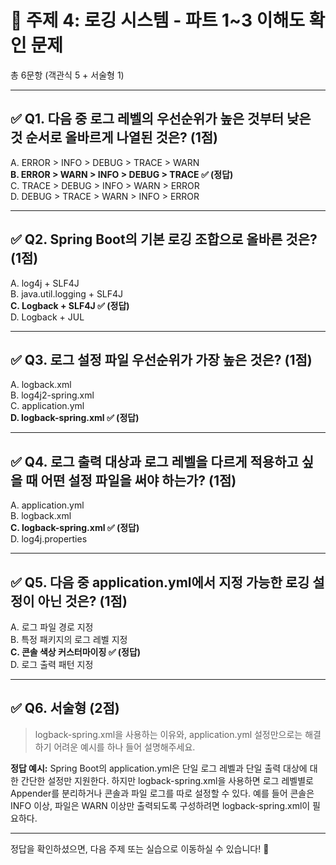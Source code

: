 # 🧠 주제 4: 로깅 시스템 - 파트 1~3 이해도 확인 문제

총 6문항 (객관식 5 + 서술형 1)

---

## ✅ Q1. 다음 중 로그 레벨의 우선순위가 **높은 것부터 낮은 것** 순서로 올바르게 나열된 것은? (1점)

A. ERROR > INFO > DEBUG > TRACE > WARN  
**B. ERROR > WARN > INFO > DEBUG > TRACE ✅ (정답)**  
C. TRACE > DEBUG > INFO > WARN > ERROR  
D. DEBUG > TRACE > WARN > INFO > ERROR

---

## ✅ Q2. Spring Boot의 기본 로깅 조합으로 올바른 것은? (1점)

A. log4j + SLF4J  
B. java.util.logging + SLF4J  
**C. Logback + SLF4J ✅ (정답)**  
D. Logback + JUL

---

## ✅ Q3. 로그 설정 파일 우선순위가 가장 높은 것은? (1점)

A. logback.xml  
B. log4j2-spring.xml  
C. application.yml  
**D. logback-spring.xml ✅ (정답)**

---

## ✅ Q4. 로그 출력 대상과 로그 레벨을 다르게 적용하고 싶을 때 어떤 설정 파일을 써야 하는가? (1점)

A. application.yml  
B. logback.xml  
**C. logback-spring.xml ✅ (정답)**  
D. log4j.properties

---

## ✅ Q5. 다음 중 application.yml에서 지정 가능한 로깅 설정이 아닌 것은? (1점)

A. 로그 파일 경로 지정  
B. 특정 패키지의 로그 레벨 지정  
**C. 콘솔 색상 커스터마이징 ✅ (정답)**  
D. 로그 출력 패턴 지정

---

## ✅ Q6. 서술형 (2점)

> logback-spring.xml을 사용하는 이유와, application.yml 설정만으로는 해결하기 어려운 예시를 하나 들어 설명해주세요.

**정답 예시:**
Spring Boot의 application.yml은 단일 로그 레벨과 단일 출력 대상에 대한 간단한 설정만 지원한다. 하지만 logback-spring.xml을 사용하면 로그 레벨별로 Appender를 분리하거나 콘솔과 파일 로그를 따로 설정할 수 있다. 예를 들어 콘솔은 INFO 이상, 파일은 WARN 이상만 출력되도록 구성하려면 logback-spring.xml이 필요하다.

---

정답을 확인하셨으면, 다음 주제 또는 실습으로 이동하실 수 있습니다! 🎯

